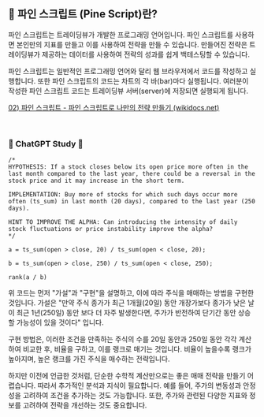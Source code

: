 ## 🍍 파인 스크립트 (Pine Script)란?

파인 스크립트는 트레이딩뷰가 개발한 프로그래밍 언어입니다. 파인 스크립트를 사용하면 본인만의 지표를 만들고 이를 사용하여 전략을 만들 수 있습니다. 만들어진 전략은 트레이딩뷰가 제공하는 데이터를 사용하여 전략의 성과를 쉽게 백테스팅할 수 있습니다.

파인 스크립트는 일반적인 프로그래밍 언어와 달리 웹 브라우저에서 코드를 작성하고 실행합니다. 또한 파인 스크립트의 코드는 차트의 각 바(bar)마다 실행됩니다. 여러분이 작성한 파인 스크립트 코드는 트레이딩뷰 서버(server)에 저장되면 실행되게 됩니다.



[02) 파인 스크립트 - 파인 스크립트로 나만의 전략 만들기 (wikidocs.net)](https://wikidocs.net/175219)

<br>


### 🌼 ChatGPT Study 🌼



```TradingView
/*
HYPOTHESIS: If a stock closes below its open price more often in the last month compared to the last year, there could be a reversal in the stock price and it may increase in the short term.

IMPLEMENTATION: Buy more of stocks for which such days occur more often (ts_sum) in last month (20 days), compared to the last year (250 days).

HINT TO IMPROVE THE ALPHA: Can introducing the intensity of daily stock fluctuations or price instability improve the alpha?
*/

a = ts_sum(open > close, 20) / ts_sum(open < close, 20);

b = ts_sum(open > close, 250) / ts_sum(open < close, 250);

rank(a / b)
```



 위 코드는 먼저 "가설"과 "구현"을 설명하고, 이에 따라 주식을 매매하는 방법을 구현한 것입니다. 가설은 "만약 주식 종가가 최근 1개월(20일) 동안 개장가보다 종가가 낮은 날이 최근 1년(250일) 동안 보다 더 자주 발생한다면, 주가가 반전하여 단기간 동안 상승할 가능성이 있을 것이다" 입니다.

 구현 방법은, 이러한 조건을 만족하는 주식의 수를 20일 동안과 250일 동안 각각 계산하여 비교한 후, 비율을 구하고, 이를 랭크로 매기는 것입니다. 비율이 높을수록 랭크가 높아지며, 높은 랭크를 가진 주식을 매수하는 전략입니다.

 하지만 이전에 언급한 것처럼, 단순한 수학적 계산만으로는 좋은 매매 전략을 만들기 어렵습니다. 따라서 추가적인 분석과 지식이 필요합니다. 예를 들어, 주가의 변동성과 안정성을 고려하여 조건을 추가하는 것도 가능합니다. 또한, 주가와 관련된 다양한 지표와 정보를 고려하여 전략을 개선하는 것도 중요합니다.

